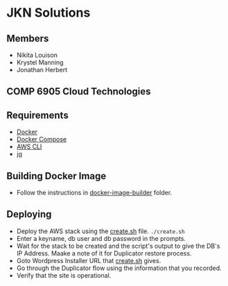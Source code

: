 # JKN Solutions

## Members
- Nikita Louison
- Krystel Manning
- Jonathan Herbert

## COMP 6905 Cloud Technologies

## Requirements
- [Docker](https://www.docker.com/)
- [Docker Compose](https://docs.docker.com/compose/)
- [AWS CLI](https://aws.amazon.com/cli/)
- [jq](https://stedolan.github.io/jq/)

## Building Docker Image
- Follow the instructions in [docker-image-builder](docker-image-builder) folder.

## Deploying
- Deploy the AWS stack using the [create.sh](create.sh) file. `./create.sh`
- Enter a keyname, db user and db password in the prompts.
- Wait for the stack to be created and the script's output to give the DB's IP Address. Maake a note of it for Duplicator restore process.
- Goto Wordpress Installer URL that [create.sh](create.sh) gives.
- Go through the Duplicator flow using the information that you recorded.
- Verify that the site is operational.
